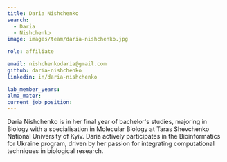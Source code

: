 ```yaml
---
title: Daria Nishchenko
search:
  - Daria 
  - Nishchenko
image: images/team/daria-nishchenko.jpg

role: affiliate

email: nishchenkodaria@gmail.com
github: daria-nishchenko
linkedin: in/daria-nishchenko

lab_member_years: 
alma_mater: 
current_job_position: 
---
```


Daria Nishchenko is in her final year of bachelor&#39;s studies, majoring in Biology with a specialisation in Molecular Biology at Taras Shevchenko National University of Kyiv. Daria actively participates in the Bioinformatics for Ukraine program, driven by her passion for integrating computational techniques in biological research.
